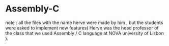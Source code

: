 # Assembly-C

note : all the files with the name herve were made by him , but the students were asked to implement new features( Herve was the head professor of the class that we used Assembly / C language at NOVA university of Lisbon ).
